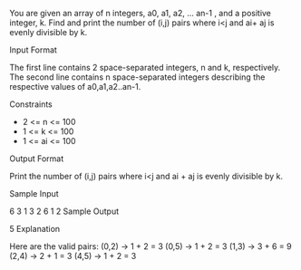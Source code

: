 You are given an array of n integers, a0, a1, a2, ... an-1 , and a positive integer, k. Find and print the number of (i,j) pairs where i<j and  ai+ aj is evenly divisible by k.

Input Format

The first line contains 2 space-separated integers, n and k, respectively. 
The second line contains n space-separated integers describing the respective values of a0,a1,a2..an-1.

Constraints
* 2 <= n <= 100
* 1 <= k <= 100
* 1 <= ai <= 100


Output Format

Print the number of (i,j) pairs where i<j and ai + aj is evenly divisible by k.

Sample Input

6 3
1 3 2 6 1 2
Sample Output

 5
Explanation

Here are the  valid pairs:
(0,2) -> 1 + 2 = 3
(0,5) -> 1 + 2 = 3
(1,3) -> 3 + 6 = 9
(2,4) -> 2 + 1 = 3
(4,5) -> 1 + 2 = 3